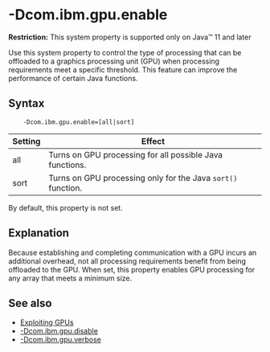 <!--
* Copyright (c) 2017, 2019 IBM Corp. and others
*
* This program and the accompanying materials are made
* available under the terms of the Eclipse Public License 2.0
* which accompanies this distribution and is available at
* https://www.eclipse.org/legal/epl-2.0/ or the Apache
* License, Version 2.0 which accompanies this distribution and
* is available at https://www.apache.org/licenses/LICENSE-2.0.
*
* This Source Code may also be made available under the
* following Secondary Licenses when the conditions for such
* availability set forth in the Eclipse Public License, v. 2.0
* are satisfied: GNU General Public License, version 2 with
* the GNU Classpath Exception [1] and GNU General Public
* License, version 2 with the OpenJDK Assembly Exception [2].
*
* [1] https://www.gnu.org/software/classpath/license.html
* [2] http://openjdk.java.net/legal/assembly-exception.html
*
* SPDX-License-Identifier: EPL-2.0 OR Apache-2.0 OR GPL-2.0 WITH
* Classpath-exception-2.0 OR LicenseRef-GPL-2.0 WITH Assembly-exception
-->

# -Dcom.ibm.gpu.enable

<i class="fa fa-exclamation-triangle" aria-hidden="true"></i> **Restriction:** This system property is supported only on Java&trade; 11 and later

Use this system property to control the type of processing that can be offloaded to a graphics processing unit (GPU) when processing requirements meet a specific threshold. This feature can improve the performance of certain Java functions.

## Syntax

        -Dcom.ibm.gpu.enable=[all|sort]

| Setting      | Effect                                                      |
|--------------|-------------------------------------------------------------|
| all          | Turns on GPU processing for all possible Java functions.    |
| sort         | Turns on GPU processing only for the Java `sort()` function.|

By default, this property is not set.

## Explanation

Because establishing and completing communication with a GPU incurs an additional overhead, not all processing requirements benefit from being offloaded to the GPU. When set, this property enables GPU processing for any array that meets a minimum size.

## See also

- [Exploiting GPUs](introduction.md#exploiting-gpus)
- [-Dcom.ibm.gpu.disable](dcomibmgpudisable.md)
- [-Dcom.ibm.gpu.verbose](dcomibmgpuverbose.md)


<!-- ==== END OF TOPIC ==== dcomibmgpuenable.md ==== -->
